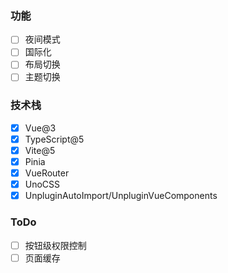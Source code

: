 ### 功能

- [ ] 夜间模式
- [ ] 国际化
- [ ] 布局切换
- [ ] 主题切换

### 技术栈

- [x] Vue@3
- [x] TypeScript@5
- [x] Vite@5
- [x] Pinia
- [x] VueRouter
- [x] UnoCSS
- [x] UnpluginAutoImport/UnpluginVueComponents

### ToDo

- [ ] 按钮级权限控制
- [ ] 页面缓存
